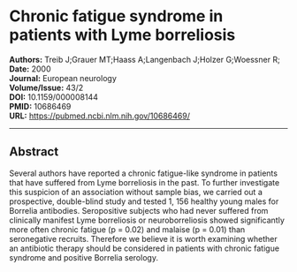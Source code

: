 # Chronic fatigue syndrome in patients with Lyme borreliosis

**Authors:** Treib J;Grauer MT;Haass A;Langenbach J;Holzer G;Woessner R;  
**Date:** 2000  
**Journal:** European neurology  
**Volume/Issue:** 43/2  
**DOI:** 10.1159/000008144  
**PMID:** 10686469  
**URL:** https://pubmed.ncbi.nlm.nih.gov/10686469/

---

## Abstract

Several authors have reported a chronic fatigue-like syndrome in patients that have suffered from Lyme borreliosis in the past. To further investigate this suspicion of an association without sample bias, we carried out a prospective, double-blind study and tested 1, 156 healthy young males for Borrelia antibodies. Seropositive subjects who had never suffered from clinically manifest Lyme borreliosis or neuroborreliosis showed significantly more often chronic fatigue (p = 0.02) and malaise (p = 0.01) than seronegative recruits. Therefore we believe it is worth examining whether an antibiotic therapy should be considered in patients with chronic fatigue syndrome and positive Borrelia serology.

